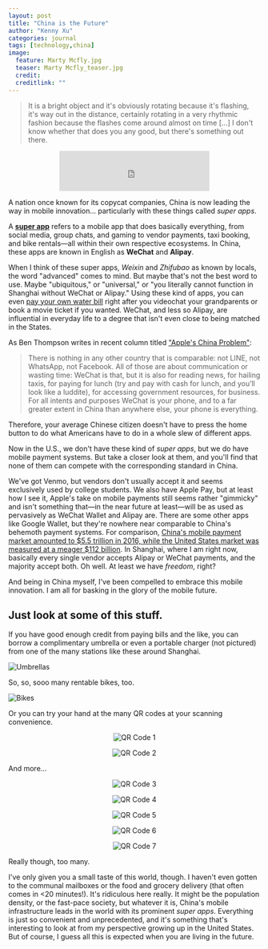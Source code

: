 ```yaml
---
layout: post
title: "China is the Future"
author: "Kenny Xu"
categories: journal
tags: [technology,china]
image:
  feature: Marty Mcfly.jpg
  teaser: Marty Mcfly_teaser.jpg
  credit:
  creditlink: ""
---
```

>It is a bright object and it's obviously rotating because it's flashing, it's way out in the distance, certainly rotating in a very rhythmic fashion because the flashes come around almost on time [...] I don't know whether that does you any good, but there's something out there.

<div style='text-align:center'><iframe src="https://open.spotify.com/embed?uri=spotify:track:2KHRENHQzTIQ001nlP9Gdc" width="300" height="80" frameborder="0" allowtransparency="true"></iframe>
</div>

A nation once known for its copycat companies, China is now leading the way in mobile innovation... particularly with these things called _super apps_.

A **[super app](http://www.whatsonweibo.com/whatswechat/)** refers to a mobile app that does basically everything, from social media, group chats, and gaming to vendor payments, taxi booking, and bike rentals—all within their own respective ecosystems. In China, these apps are known in English as **WeChat** and **Alipay**.

When I think of these super apps, _Weixin_ and _Zhifubao_ as known by locals, the word "advanced" comes to mind. But maybe that's not the best word to use. Maybe "ubiquitous," or "universal," or "you literally cannot function in Shanghai without WeChat or Alipay." Using these kind of apps, you can even [pay your own water bill](https://www.beijing-kids.com/blog/2015/10/13/net-savings-paying-for-utilities-on-wechat-wallet-and-alipay/) right after you videochat your grandparents or book a movie ticket if you wanted. WeChat, and less so Alipay, are influential in everyday life to a degree that isn't even close to being matched in the States.

As Ben Thompson writes in recent column titled ["Apple's China Problem"](https://stratechery.com/2017/apples-china-problem/):

>There is nothing in any other country that is comparable: not LINE, not WhatsApp, not Facebook. All of those are about communication or wasting time: WeChat is that, but it is also for reading news, for hailing taxis, for paying for lunch (try and pay with cash for lunch, and you’ll look like a luddite), for accessing government resources, for business. For all intents and purposes WeChat is your phone, and to a far greater extent in China than anywhere else, your phone is everything.

Therefore, your average Chinese citizen doesn't have to press the home button to do what Americans have to do in a whole slew of different apps.

Now in the U.S., we don't have these kind of _super apps_, but we do have mobile payment systems. But take a closer look at them, and you'll find that none of them can compete with the corresponding standard in China.

We've got Venmo, but vendors don't usually accept it and seems exclusively used by college students. We also have Apple Pay, but at least how I see it, Apple's take on mobile payments still seems rather "gimmicky" and isn't something that—in the near future at least—will be as used as pervasively as WeChat Wallet and Alipay are. There are some other apps like Google Wallet, but they're nowhere near comparable to China's behemoth payment systems. For comparison, [China's mobile payment market amounted to $5.5 trillion in 2016, while the United States market was measured at a meager $112 billion](https://www.ft.com/content/00585722-ef42-11e6-930f-061b01e23655?mhq5j=e3). In Shanghai, where I am right now, basically every single vendor accepts Alipay or WeChat payments, and the majority accept both. Oh well. At least we have _freedom_, right?

And being in China myself, I've been compelled to embrace this mobile innovation. I am all for basking in the glory of the mobile future.

## Just look at some of this stuff.
If you have good enough credit from paying bills and the like, you can borrow a complimentary umbrella or even a portable charger (not pictured) from one of the many stations like these around Shanghai.

![Umbrellas](/kennythexu/images/umbrellas.JPG "Umbrellas WOW")

So, so, sooo many rentable bikes, too.

![Bikes](/kennythexu/images/Bikes.JPG "Rentable Bikes")

Or you can try your hand at the many QR codes at your scanning convenience.

<p style="text-align:center;"><img src="/kennythexu/images/QR1.JPG" alt="QR Code 1"></p>

<p style="text-align:center;"><img src="/kennythexu/images/QR2.JPG" alt="QR Code 2"></p>

And more...

<p style="text-align:center;"><img src="/kennythexu/images/QR4.JPG" alt="QR Code 3"></p>

<p style="text-align:center;"><img src="/kennythexu/images/QR3.JPG" alt="QR Code 4"></p>

<p style="text-align:center;"><img src="/kennythexu/images/QR5.JPG" alt="QR Code 5"></p>

<p style="text-align:center;"><img src="/kennythexu/images/QR6.JPG" alt="QR Code 6"></p>

<p style="text-align:center;"><img src="/kennythexu/images/QR7.JPG" alt="QR Code 7"></p>

Really though, too many.

I've only given you a small taste of this world, though. I haven't even gotten to the communal mailboxes or the food and grocery delivery (that often comes in <20 minutes!). It's ridiculous here really. It might be the population density, or the fast-pace society, but whatever it is, China's mobile infrastructure leads in the world with its prominent _super apps_. Everything is just so convenient and unprecedented, and it's something that's interesting to look at from my perspective growing up in the United States. But of course, I guess all this is expected when you are living in the future.
